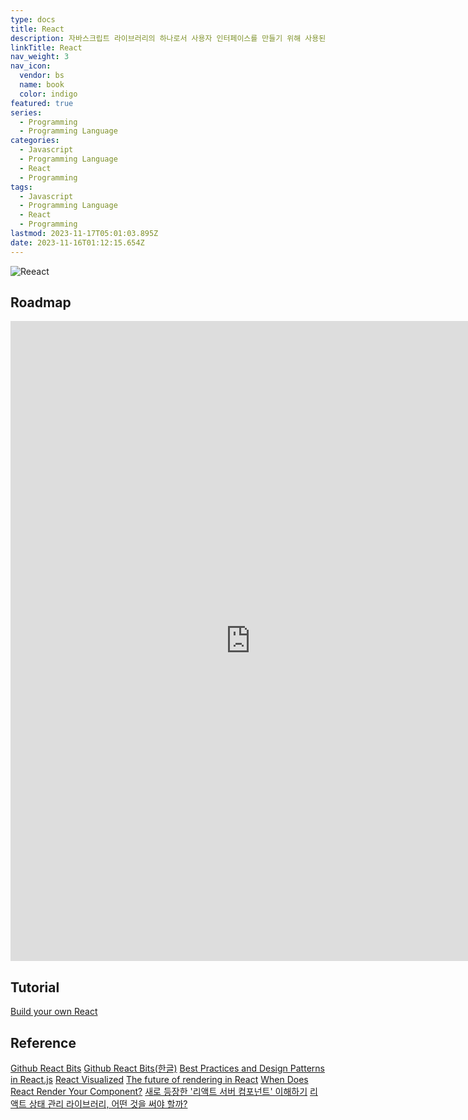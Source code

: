 ```yaml
---
type: docs
title: React
description: 자바스크립트 라이브러리의 하나로서 사용자 인터페이스를 만들기 위해 사용된다. 페이스북과 개별 개발자 및 기업들 공동체에 의해 유지보수된다. 리액트는 싱글 페이지 애플리케이션이나 모바일 애플리케이션 개발에 사용
linkTitle: React
nav_weight: 3
nav_icon:
  vendor: bs
  name: book
  color: indigo
featured: true
series:
  - Programming
  - Programming Language
categories:
  - Javascript
  - Programming Language
  - React
  - Programming
tags:
  - Javascript
  - Programming Language
  - React
  - Programming
lastmod: 2023-11-17T05:01:03.895Z
date: 2023-11-16T01:12:15.654Z
---
```


![Reeact](/programming/react.jpeg#center)

## Roadmap

<p align="center">
<iframe width="768" height="1024" src="https://roadmap.sh/react?s=652b754df43a58c923ce9d26" frameborder="0" allow="accelerometer; autoplay; encrypted-media; gyroscope; picture-in-picture" allowfullscreen></iframe>
</p>

## Tutorial

[Build your own React](https://pomb.us/build-your-own-react/)

## Reference

[Github React Bits](https://github.com/vasanthk/react-bits)
[Github React Bits(한글)](https://github.com/rayleighko/react-bits-ko)
[Best Practices and Design Patterns in React.js](https://medium.com/@obrm770/best-practices-and-design-patterns-in-react-js-for-high-quality-applications-6b203be747fb)
[React Visualized](https://react.gg/visualized)
[The future of rendering in React](https://prateeksurana.me/blog/future-of-rendering-in-react/)
[When Does React Render Your Component?](https://www.zhenghao.io/posts/react-rerender)
[새로 등장한 '리액트 서버 컴포넌트' 이해하기](https://yozm.wishket.com/magazine/detail/2271/)
[리액트 상태 관리 라이브러리, 어떤 것을 써야 할까?](https://yozm.wishket.com/magazine/detail/2233/)
